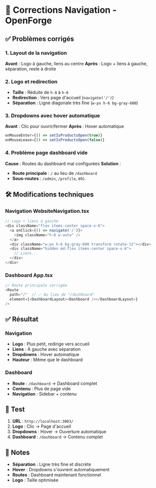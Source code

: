 # 🔧 Corrections Navigation - OpenForge

## ✅ Problèmes corrigés

### **1. Layout de la navigation**
**Avant** : Logo à gauche, liens au centre
**Après** : Logo + liens à gauche, séparation, reste à droite

### **2. Logo et redirection**
- **Taille** : Réduite de `h-8` à `h-6`
- **Redirection** : Vers page d'accueil (`navigate('/')`)
- **Séparation** : Ligne diagonale très fine (`w-px h-6 bg-gray-600`)

### **3. Dropdowns avec hover automatique**
**Avant** : Clic pour ouvrir/fermer
**Après** : Hover automatique
```typescript
onMouseEnter={() => setIsProductsOpen(true)}
onMouseLeave={() => setIsProductsOpen(false)}
```

### **4. Problème page dashboard vide**
**Cause** : Routes du dashboard mal configurées
**Solution** : 
- **Route principale** : `/` au lieu de `/dashboard`
- **Sous-routes** : `/admin`, `/profile`, etc.

## 🛠️ Modifications techniques

### **Navigation WebsiteNavigation.tsx**
```typescript
// Logo + liens à gauche
<div className="flex items-center space-x-6">
  <a onClick={() => navigate('/')}>
    <img className="h-6 w-auto" />
  </a>
  <div className="w-px h-6 bg-gray-600 transform rotate-12"></div>
  <div className="hidden md:flex items-center space-x-6">
    // Liens...
  </div>
</div>
```

### **Dashboard App.tsx**
```typescript
// Route principale corrigée
<Route
  path="/"  // ✅ Au lieu de "/dashboard"
  element={<DashboardLayout><Dashboard /></DashboardLayout>}
/>
```

## ✅ Résultat

### **Navigation**
- **Logo** : Plus petit, redirige vers accueil
- **Liens** : À gauche avec séparation
- **Dropdowns** : Hover automatique
- **Hauteur** : Même que le dashboard

### **Dashboard**
- **Route** : `/dashboard` → Dashboard complet
- **Contenu** : Plus de page vide
- **Navigation** : Sidebar + contenu

## 🧪 Test

1. **URL** : `http://localhost:3003/`
2. **Logo** : Clic → Page d'accueil
3. **Dropdowns** : Hover → Ouverture automatique
4. **Dashboard** : `/dashboard` → Contenu complet

## 📝 Notes

- **Séparation** : Ligne très fine et discrète
- **Hover** : Dropdowns s'ouvrent automatiquement
- **Routes** : Dashboard maintenant fonctionnel
- **Logo** : Taille optimisée
